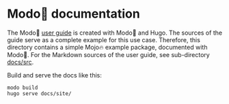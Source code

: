 # Modo🧯 documentation

The Modo🧯 [user guide](https://mlange-42.github.io/modo/) is created with Modo🧯 and Hugo.
The sources of the guide serve as a complete example for this use case.
Therefore, this directory contains a simple Mojo🔥 example package,
documented with Modo🧯.
For the Markdown sources of the user guide, see sub-directory [docs/src](docs/src/).

Build and serve the docs like this:

```shell
modo build
hugo serve docs/site/
```
